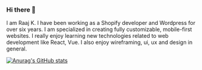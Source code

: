 ### Hi there 👋
I am Raaj K. I have been working as a Shopify developer and Wordpress for over six years.  I am specialized  in creating fully customizable, mobile-first websites. I really enjoy learning new technologies related to web development like React, Vue. I also enjoy wireframing, ui, ux and design in general. 

[![Anurag's GitHub stats](https://github-readme-stats.vercel.app/api?username=blueGen135)](https://github.com/anuraghazra/github-readme-stats)
<!--
**blueGen135/blueGen135** is a ✨ _special_ ✨ repository because its `README.md` (this file) appears on your GitHub profile.

Here are some ideas to get you started:

- 🔭 I’m currently working on ...
- 🌱 I’m currently learning ...
- 👯 I’m looking to collaborate on ...
- 🤔 I’m looking for help with ...
- 💬 Ask me about ...
- 📫 How to reach me: ...
- 😄 Pronouns: ...
- ⚡ Fun fact: ...
-->
